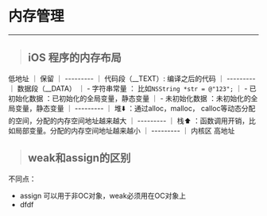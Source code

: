# 内存管理

---

> ## iOS 程序的内存布局

低地址
｜ 保留
｜ ---------
｜ 代码段（__TEXT）: 编译之后的代码
｜ ---------
｜ 数据段（__DATA）
｜ - 字符串常量 ： 比如`NSString *str = @"123";`
｜ - 已初始化数据 ：已初始化的全局变量，静态变量
｜ - 未初始化数据 ：未初始化的全局变量，静态变量
｜ ---------
｜ 堆⬇️ ：通过alloc，malloc， calloc等动态分配的空间，分配的内存空间地址越来越大
｜ ---------
｜ 栈⬆️ ：函数调用开销，比如局部变量。分配的内存空间地址越来越小
｜ ---------
｜ 内核区
高地址

> ## weak和assign的区别

不同点：

* assign 可以用于非OC对象，weak必须用在OC对象上
* dfdf



